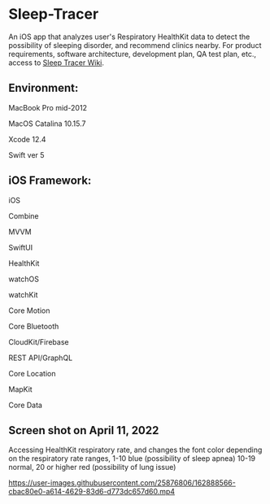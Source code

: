 # Sleep-Tracer
An iOS app that analyzes user's Respiratory HealthKit data to detect the possibility of sleeping disorder, and recommend clinics nearby.
For product requirements, software architecture, development plan, QA test plan, etc., access to [Sleep Tracer Wiki](https://github.com/tatsuyamoriguchi/Sleep-Tracer/wiki).

## Environment:

MacBook Pro mid-2012

MacOS Catalina 10.15.7

Xcode 12.4

Swift ver 5

## iOS Framework:

iOS

Combine

MVVM

SwiftUI

HealthKit

watchOS

watchKit

Core Motion

Core Bluetooth

CloudKit/Firebase

REST API/GraphQL

Core Location

MapKit

Core Data

## Screen shot on April 11, 2022
Accessing HealthKit respiratory rate, and changes the font color depending on the respiratory rate ranges, 1-10 blue (possibility of sleep apnea) 10-19 normal, 20 or higher red (possibility of lung issue)



https://user-images.githubusercontent.com/25876806/162888566-cbac80e0-a614-4629-83d6-d773dc657d60.mp4

